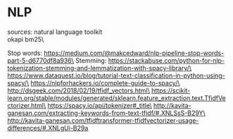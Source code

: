 # NLP
sources: natural language toolkit\
         okapi bm25\
         
Stop words: https://medium.com/@makcedward/nlp-pipeline-stop-words-part-5-d6770df8a936\
Stemming: https://stackabuse.com/python-for-nlp-tokenization-stemming-and-lemmatization-with-spacy-library/\
https://www.dataquest.io/blog/tutorial-text-classification-in-python-using-spacy/\
https://nlpforhackers.io/complete-guide-to-spacy/\
http://dsgeek.com/2018/02/19/tfidf_vectors.html\
https://scikit-learn.org/stable/modules/generated/sklearn.feature_extraction.text.TfidfVectorizer.html\
https://spacy.io/api/tokenizer#_title\
http://kavita-ganesan.com/extracting-keywords-from-text-tfidf/#.XNLSsS-B29Y\
http://kavita-ganesan.com/tfidftransformer-tfidfvectorizer-usage-differences/#.XNLgUi-B29a


